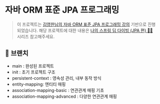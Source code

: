 # 자바 ORM 표준 JPA 프로그래밍

> 이 프로젝트는 [김영한님의 자바 ORM 표준 JPA 프로그래밍 강의](https://www.inflearn.com/course/ORM-JPA-Basic
) 기반으로 진행되었습니다. 해당 프로젝트에 대한 내용은 [나의 스프링 딥 다이빙 (JPA 편) 🏊‍♀️](https://velog.io/@maketheworldwise/series/%EB%82%98%EC%9D%98-%EC%8A%A4%ED%94%84%EB%A7%81-%EB%94%A5-%EB%8B%A4%EC%9D%B4%EB%B9%99-JPA-%ED%8E%B8) 시리즈 참고해주세요.

## 🌴 브랜치

- main : 완성된 프로젝트
- init : 초기 프로젝트 구조
- persistent-context : 영속성 관리, 내부 동작 방식
- entity-mapping: 엔티티 매핑
- association-mapping-basic : 연관관계 매핑 기초
- association-mapping-advanced : 다양한 연관관계 매핑